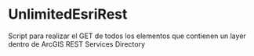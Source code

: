 # UnlimitedEsriRest
Script para realizar el GET de todos los elementos que contienen un layer dentro de ArcGIS REST Services Directory
